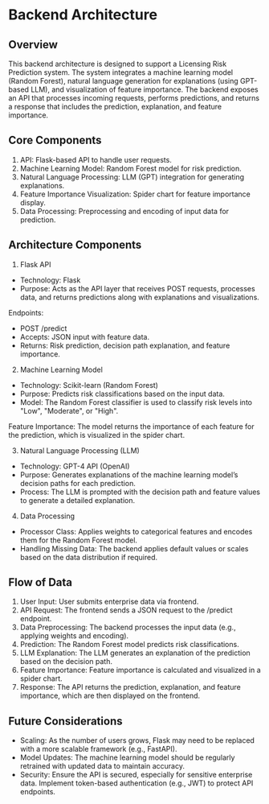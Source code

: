 # Backend Architecture

## Overview
This backend architecture is designed to support a Licensing Risk Prediction system. The system integrates a machine learning model (Random Forest), natural language generation for explanations (using GPT-based LLM), and visualization of feature importance. The backend exposes an API that processes incoming requests, performs predictions, and returns a response that includes the prediction, explanation, and feature importance.

## Core Components
1. API: Flask-based API to handle user requests.
2. Machine Learning Model: Random Forest model for risk prediction.
3. Natural Language Processing: LLM (GPT) integration for generating explanations.
4. Feature Importance Visualization: Spider chart for feature importance display.
5. Data Processing: Preprocessing and encoding of input data for prediction.

## Architecture Components

1. Flask API
- Technology: Flask
- Purpose: Acts as the API layer that receives POST requests, processes data, and returns predictions along with explanations and visualizations.

Endpoints:
- POST /predict
- Accepts: JSON input with feature data.
- Returns: Risk prediction, decision path explanation, and feature importance.

2. Machine Learning Model
- Technology: Scikit-learn (Random Forest)
- Purpose: Predicts risk classifications based on the input data.
- Model: The Random Forest classifier is used to classify risk levels into "Low", "Moderate", or "High".

Feature Importance:
The model returns the importance of each feature for the prediction, which is visualized in the spider chart.

3. Natural Language Processing (LLM)
- Technology: GPT-4 API (OpenAI)
- Purpose: Generates explanations of the machine learning model’s decision paths for each prediction.
- Process: The LLM is prompted with the decision path and feature values to generate a detailed explanation.

4. Data Processing
- Processor Class: Applies weights to categorical features and encodes them for the Random Forest model.
- Handling Missing Data: The backend applies default values or scales based on the data distribution if required.

## Flow of Data
1. User Input: User submits enterprise data via frontend.
2. API Request: The frontend sends a JSON request to the /predict endpoint.
3. Data Preprocessing: The backend processes the input data (e.g., applying weights and encoding).
4. Prediction: The Random Forest model predicts risk classifications.
5. LLM Explanation: The LLM generates an explanation of the prediction based on the decision path.
6. Feature Importance: Feature importance is calculated and visualized in a spider chart.
7. Response: The API returns the prediction, explanation, and feature importance, which are then displayed on the frontend.

## Future Considerations

- Scaling: As the number of users grows, Flask may need to be replaced with a more scalable framework (e.g., FastAPI).
- Model Updates: The machine learning model should be regularly retrained with updated data to maintain accuracy.
- Security: Ensure the API is secured, especially for sensitive enterprise data. Implement token-based authentication (e.g., JWT) to protect API endpoints.